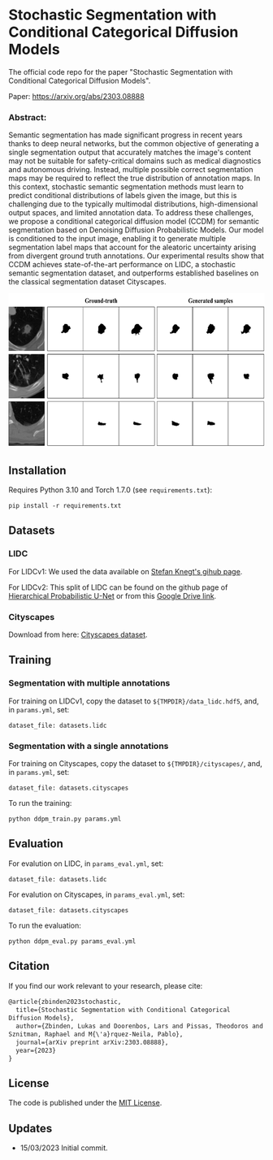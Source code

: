 # Stochastic Segmentation with Conditional Categorical Diffusion Models

The official code repo for the paper "Stochastic Segmentation with Conditional Categorical Diffusion Models".

Paper: https://arxiv.org/abs/2303.08888

### Abstract: 
Semantic segmentation has made significant progress in recent years thanks to deep neural networks, but the common objective of generating a single segmentation output that accurately matches the image's content may not be suitable for safety-critical domains such as medical diagnostics and autonomous driving. Instead, multiple possible correct segmentation maps may be required to reflect the true distribution of annotation maps. In this context, stochastic semantic segmentation methods must learn to predict conditional distributions of labels given the image, but this is challenging due to the typically multimodal distributions, high-dimensional output spaces, and limited annotation data. To address these challenges, we propose a conditional categorical diffusion model (CCDM) for semantic segmentation based on Denoising Diffusion Probabilistic Models. Our model is conditioned to the input image, enabling it to generate multiple segmentation label maps that account for the aleatoric uncertainty arising from divergent ground truth annotations. Our experimental results show that CCDM achieves state-of-the-art performance on LIDC, a stochastic semantic segmentation dataset, and outperforms established baselines on the classical segmentation dataset Cityscapes.

<img src="assets/teaser.png" width="621" height="304" />


## Installation
Requires Python 3.10 and Torch 1.7.0 (see `requirements.txt`):
```
pip install -r requirements.txt
```

## Datasets
### LIDC
For LIDCv1: We used the data available on [Stefan Knegt's gihub page](https://github.com/stefanknegt/Probabilistic-Unet-Pytorch).

For LIDCv2:  This split of LIDC can be found on the github page of [Hierarchical Probabilistic U-Net](https://github.com/deepmind/deepmind-research/tree/master/hierarchical_probabilistic_unet) or from this [Google Drive link](https://drive.google.com/drive/folders/13KWz8GS5Agrg8vg-N2CLa_ltEWGRWvWd).

### Cityscapes
Download from here: [Cityscapes dataset](https://www.cityscapes-dataset.com/).

## Training
### Segmentation with multiple annotations
For training on LIDCv1, copy the dataset to `${TMPDIR}/data_lidc.hdf5`, and, in `params.yml`, set:
```
dataset_file: datasets.lidc
```

### Segmentation with a single annotations
For training on Cityscapes, copy the dataset to `${TMPDIR}/cityscapes/`, and, in `params.yml`, set:
```
dataset_file: datasets.cityscapes
```

To run the training:
```
python ddpm_train.py params.yml
```

## Evaluation
For evalution on LIDC, in `params_eval.yml`, set:
```
dataset_file: datasets.lidc
```
For evalution on Cityscapes, in `params_eval.yml`, set:
```
dataset_file: datasets.cityscapes
```
To run the evaluation:
```
python ddpm_eval.py params_eval.yml
```

## Citation
If you find our work relevant to your research, please cite:
```
@article{zbinden2023stochastic,
  title={Stochastic Segmentation with Conditional Categorical Diffusion Models},
  author={Zbinden, Lukas and Doorenbos, Lars and Pissas, Theodoros and Sznitman, Raphael and M{\'a}rquez-Neila, Pablo},
  journal={arXiv preprint arXiv:2303.08888},
  year={2023}
}
```

## License
The code is published under the [MIT License](LICENSE).

## Updates
- 15/03/2023 Initial commit.

